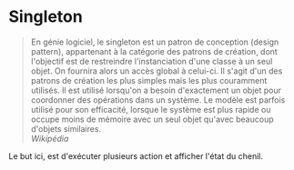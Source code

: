 # Singleton

>En génie logiciel, le singleton est un patron de conception (design pattern), appartenant à la catégorie des patrons de création, dont l'objectif est de restreindre l'instanciation d'une classe à un seul objet. On fournira alors un accès global à celui-ci. Il s'agit d'un des patrons de création les plus simples mais les plus couramment utilisés.
Il est utilisé lorsqu'on a besoin d'exactement un objet pour coordonner des opérations dans un système. Le modèle est parfois utilisé pour son efficacité, lorsque le système est plus rapide ou occupe moins de mémoire avec un seul objet qu'avec beaucoup d'objets similaires.<br>
*Wikipédia*

Le but ici, est d'exécuter plusieurs action et afficher l'état du chenil. 
